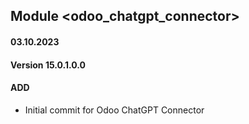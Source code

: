 ## Module <odoo_chatgpt_connector>

#### 03.10.2023
#### Version 15.0.1.0.0
#### ADD
- Initial commit for Odoo ChatGPT Connector
